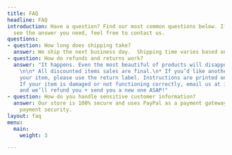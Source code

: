 ```yaml
---
title: FAQ
headline: FAQ
introduction: Have a question? Find our most common questions below. If you don't
  see the answer you need, feel free to contact us.
questions:
- question: How long does shipping take?
  answer: We ship the next business day.  Shipping time varies based on your location.
- question: How do refunds and returns work?
  answer: "It happens. Even the most beautiful of products will disappoint _someone_.
    \n\n* All discounted items sales are final.\n* If you’d like another version of
    your item, please use the return label. Instructions are printed on its back.\n*
    If your item is damaged or not functioning correctly, email us at info@midwestcreek.com,
    and we’ll refund you + send you a new one ASAP!"
- question: How do you handle sensitive customer information?
  answer: Our store is 100% secure and uses PayPal as a payment gateway to ensure
    payment security.
layout: faq
menu:
  main:
    weight: 3

---
```

